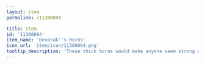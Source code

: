 ```yaml
---
layout: item
permalink: /11300094

title: Item
id: '11300094'
item_name: 'Devorak''s Horns'
icon_url: 'item/icon/11300094.png'
tooltip_description: 'These thick horns would make anyone seem strong and determined.'
---
```

